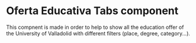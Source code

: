 # Oferta Educativa Tabs component

This compnent is made in order to help to show all the education offer of the University of Valladolid with different filters (place, degree, category...).
